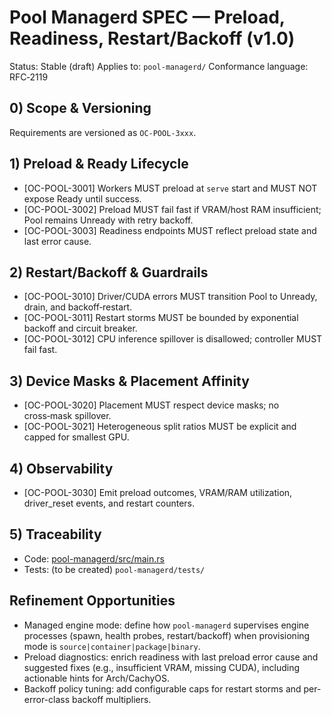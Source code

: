 # Pool Managerd SPEC — Preload, Readiness, Restart/Backoff (v1.0)

Status: Stable (draft)
Applies to: `pool-managerd/`
Conformance language: RFC‑2119

## 0) Scope & Versioning

Requirements are versioned as `OC-POOL-3xxx`.

## 1) Preload & Ready Lifecycle

- [OC-POOL-3001] Workers MUST preload at `serve` start and MUST NOT expose Ready until success.
- [OC-POOL-3002] Preload MUST fail fast if VRAM/host RAM insufficient; Pool remains Unready with retry backoff.
- [OC-POOL-3003] Readiness endpoints MUST reflect preload state and last error cause.

## 2) Restart/Backoff & Guardrails

- [OC-POOL-3010] Driver/CUDA errors MUST transition Pool to Unready, drain, and backoff‑restart.
- [OC-POOL-3011] Restart storms MUST be bounded by exponential backoff and circuit breaker.
- [OC-POOL-3012] CPU inference spillover is disallowed; controller MUST fail fast.

## 3) Device Masks & Placement Affinity

- [OC-POOL-3020] Placement MUST respect device masks; no cross‑mask spillover.
- [OC-POOL-3021] Heterogeneous split ratios MUST be explicit and capped for smallest GPU.

## 4) Observability

- [OC-POOL-3030] Emit preload outcomes, VRAM/RAM utilization, driver_reset events, and restart counters.

## 5) Traceability

- Code: [pool-managerd/src/main.rs](../pool-managerd/src/main.rs)
- Tests: (to be created) `pool-managerd/tests/`

## Refinement Opportunities

- Managed engine mode: define how `pool-managerd` supervises engine processes (spawn, health probes, restart/backoff) when provisioning mode is `source|container|package|binary`.
- Preload diagnostics: enrich readiness with last preload error cause and suggested fixes (e.g., insufficient VRAM, missing CUDA), including actionable hints for Arch/CachyOS.
- Backoff policy tuning: add configurable caps for restart storms and per-error-class backoff multipliers.
